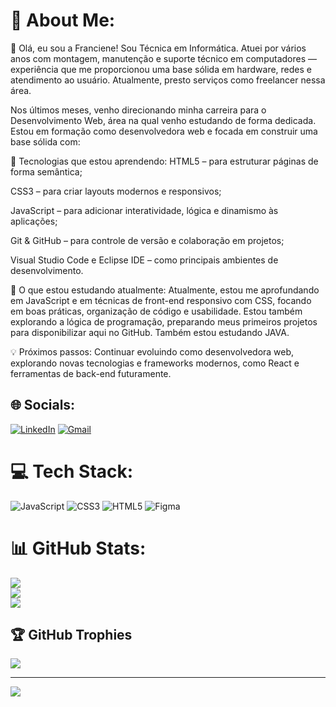 # 💫 About Me:
👋 Olá, eu sou a Franciene!
Sou Técnica em Informática. Atuei por vários anos com montagem, manutenção e suporte técnico em computadores — experiência que me proporcionou uma base sólida em hardware, redes e atendimento ao usuário. Atualmente, presto serviços como freelancer nessa área.

Nos últimos meses, venho direcionando minha carreira para o Desenvolvimento Web, área na qual venho estudando de forma dedicada. Estou em formação como desenvolvedora web e focada em construir uma base sólida com:

🚀 Tecnologias que estou aprendendo:
HTML5 – para estruturar páginas de forma semântica;

CSS3 – para criar layouts modernos e responsivos;

JavaScript – para adicionar interatividade, lógica e dinamismo às aplicações;

Git & GitHub – para controle de versão e colaboração em projetos;

Visual Studio Code  e Eclipse IDE – como principais ambientes de desenvolvimento.

🌱 O que estou estudando atualmente:
Atualmente, estou me aprofundando em JavaScript e em técnicas de front-end responsivo com CSS, focando em boas práticas, organização de código e usabilidade. Estou também explorando a lógica de programação, preparando meus primeiros projetos para disponibilizar aqui no GitHub. Também estou estudando JAVA.

💡 Próximos passos:
Continuar evoluindo como desenvolvedora web, explorando novas tecnologias e frameworks modernos, como React e ferramentas de back-end futuramente.


## 🌐 Socials:
[![LinkedIn](https://img.shields.io/badge/LinkedIn-%230077B5.svg?logo=linkedin&logoColor=white)](https://linkedin.com/in/franciene-raiane-99007124/) 
[![Gmail](https://img.shields.io/badge/Gmail-D14836?logo=gmail&logoColor=white)](mailto:franciene.sjdr@gmail.com)

# 💻 Tech Stack:
![JavaScript](https://img.shields.io/badge/javascript-%23323330.svg?style=for-the-badge&logo=javascript&logoColor=%23F7DF1E) ![CSS3](https://img.shields.io/badge/css3-%231572B6.svg?style=for-the-badge&logo=css3&logoColor=white) ![HTML5](https://img.shields.io/badge/html5-%23E34F26.svg?style=for-the-badge&logo=html5&logoColor=white) ![Figma](https://img.shields.io/badge/figma-%23F24E1E.svg?style=for-the-badge&logo=figma&logoColor=white)
# 📊 GitHub Stats:
![](https://github-readme-stats.vercel.app/api?username=FrancieneRaiane&theme=dark&hide_border=false&include_all_commits=false&count_private=false)<br/>
![](https://nirzak-streak-stats.vercel.app/?user=FrancieneRaiane&theme=dark&hide_border=false)<br/>
![](https://github-readme-stats.vercel.app/api/top-langs/?username=FrancieneRaiane&theme=dark&hide_border=false&include_all_commits=false&count_private=false&layout=compact)

## 🏆 GitHub Trophies
![](https://github-profile-trophy.vercel.app/?username=FrancieneRaiane&theme=radical&no-frame=false&no-bg=true&margin-w=4)

---
[![](https://visitcount.itsvg.in/api?id=FrancieneRaiane&icon=0&color=0)](https://visitcount.itsvg.in)

<!-- Proudly created with GPRM ( https://gprm.itsvg.in ) -->
